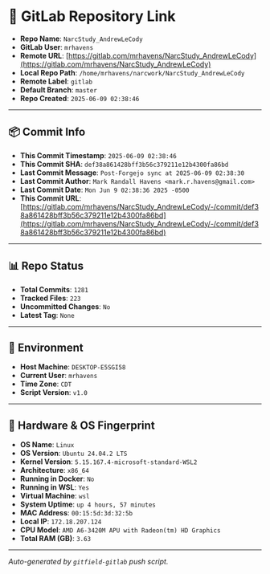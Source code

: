 # 🔗 GitLab Repository Link

- **Repo Name**: `NarcStudy_AndrewLeCody`
- **GitLab User**: `mrhavens`
- **Remote URL**: [https://gitlab.com/mrhavens/NarcStudy_AndrewLeCody](https://gitlab.com/mrhavens/NarcStudy_AndrewLeCody)
- **Local Repo Path**: `/home/mrhavens/narcwork/NarcStudy_AndrewLeCody`
- **Remote Label**: `gitlab`
- **Default Branch**: `master`
- **Repo Created**: `2025-06-09 02:38:46`

---

## 📦 Commit Info

- **This Commit Timestamp**: `2025-06-09 02:38:46`
- **This Commit SHA**: `def38a861428bff3b56c379211e12b4300fa86bd`
- **Last Commit Message**: `Post-Forgejo sync at 2025-06-09 02:38:30`
- **Last Commit Author**: `Mark Randall Havens <mark.r.havens@gmail.com>`
- **Last Commit Date**: `Mon Jun 9 02:38:36 2025 -0500`
- **This Commit URL**: [https://gitlab.com/mrhavens/NarcStudy_AndrewLeCody/-/commit/def38a861428bff3b56c379211e12b4300fa86bd](https://gitlab.com/mrhavens/NarcStudy_AndrewLeCody/-/commit/def38a861428bff3b56c379211e12b4300fa86bd)

---

## 📊 Repo Status

- **Total Commits**: `1281`
- **Tracked Files**: `223`
- **Uncommitted Changes**: `No`
- **Latest Tag**: `None`

---

## 🧽 Environment

- **Host Machine**: `DESKTOP-E5SGI58`
- **Current User**: `mrhavens`
- **Time Zone**: `CDT`
- **Script Version**: `v1.0`

---

## 🧬 Hardware & OS Fingerprint

- **OS Name**: `Linux`
- **OS Version**: `Ubuntu 24.04.2 LTS`
- **Kernel Version**: `5.15.167.4-microsoft-standard-WSL2`
- **Architecture**: `x86_64`
- **Running in Docker**: `No`
- **Running in WSL**: `Yes`
- **Virtual Machine**: `wsl`
- **System Uptime**: `up 4 hours, 57 minutes`
- **MAC Address**: `00:15:5d:3d:32:5b`
- **Local IP**: `172.18.207.124`
- **CPU Model**: `AMD A6-3420M APU with Radeon(tm) HD Graphics`
- **Total RAM (GB)**: `3.63`

---

_Auto-generated by `gitfield-gitlab` push script._
